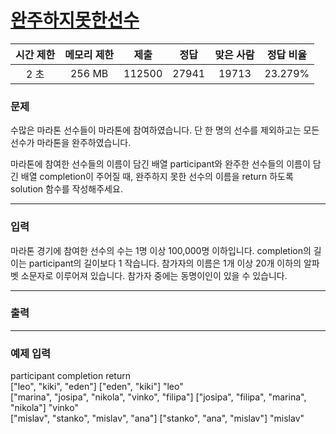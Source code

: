# [완주하지못한선수](https://school.programmers.co.kr/learn/courses/30/lessons/42576?language=python3)

<div align = center>

| 시간 제한 | 메모리 제한 |  제출  | 정답  | 맞은 사람 | 정답 비율 |
| :-------: | :---------: | :----: | :---: | :-------: | :-------: |
|   2 초    |   256 MB    | 112500 | 27941 |   19713   |  23.279%  |

</div>

### 문제

수많은 마라톤 선수들이 마라톤에 참여하였습니다. 단 한 명의 선수를 제외하고는 모든 선수가 마라톤을 완주하였습니다.

마라톤에 참여한 선수들의 이름이 담긴 배열 participant와 완주한 선수들의 이름이 담긴 배열 completion이 주어질 때, 완주하지 못한 선수의 이름을 return 하도록 solution 함수를 작성해주세요.

---

### 입력

마라톤 경기에 참여한 선수의 수는 1명 이상 100,000명 이하입니다.
completion의 길이는 participant의 길이보다 1 작습니다.
참가자의 이름은 1개 이상 20개 이하의 알파벳 소문자로 이루어져 있습니다.
참가자 중에는 동명이인이 있을 수 있습니다.

---

### 출력

---

### 예제 입력

participant completion return <br/>
["leo", "kiki", "eden"] ["eden", "kiki"] "leo" <br/>
["marina", "josipa", "nikola", "vinko", "filipa"] ["josipa", "filipa", "marina", "nikola"] "vinko" <br/>
["mislav", "stanko", "mislav", "ana"] ["stanko", "ana", "mislav"] "mislav"
